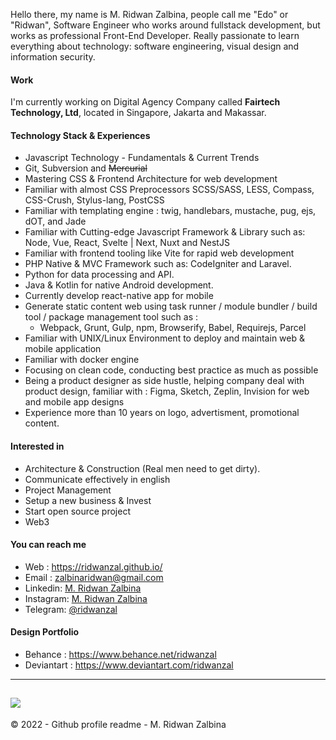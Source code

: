 Hello there, my name is M. Ridwan Zalbina, people call me "Edo" or "Ridwan", Software Engineer who works around fullstack development, but works as professional Front-End Developer. Really passionate to learn everything about technology: software engineering, visual design and information security.

#### Work

I'm currently working on Digital Agency Company called **Fairtech Technology, Ltd**, located in Singapore, Jakarta and Makassar.

#### Technology Stack  & Experiences 

- Javascript Technology  - Fundamentals & Current Trends
- Git, Subversion and ~~Mercurial~~
- Mastering CSS & Frontend Architecture for web development
- Familiar with almost CSS Preprocessors SCSS/SASS, LESS, Compass, CSS-Crush, Stylus-lang, PostCSS
- Familiar with templating engine : twig, handlebars, mustache, pug, ejs, dOT, and Jade
- Familiar with Cutting-edge Javascript Framework & Library such as: Node, Vue, React, Svelte | Next, Nuxt and NestJS
- Familiar with frontend tooling like Vite for rapid web development
- PHP Native & MVC Framework such as: CodeIgniter and Laravel.
- Python for data processing and API.
- Java & Kotlin for native Android development.
- Currently develop react-native app for mobile
- Generate static content web using task runner / module bundler / build tool / package management tool such as :
  - Webpack, Grunt, Gulp, npm, Browserify, Babel, Requirejs, Parcel
- Familiar with UNIX/Linux Environment to deploy and maintain web & mobile application
- Familiar with docker engine
- Focusing on clean code, conducting best practice as much as possible
- Being a product designer as side hustle, helping company deal with product design, familiar with : Figma, Sketch, Zeplin, Invision for web and mobile app designs
- Experience more than 10 years on logo, advertisment, promotional content. 

#### Interested in

- Architecture & Construction (Real men need to get dirty). 
- Communicate effectively in english
- Project Management
- Setup a new business & Invest
- Start open source project
- Web3

#### You can reach me

- Web : https://ridwanzal.github.io/
- Email :  [zalbinaridwan@gmail.com](mailto:zalbinaridwan@gmail.com)
- Linkedin: [M. Ridwan Zalbina](https://www.linkedin.com/in/mridwanzalbina/)
- Instagram: [M. Ridwan Zalbina](https://www.instagram.com/ridwanzal/)
- Telegram: [@ridwanzal](https://t.me/ridwanzal)

#### Design Portfolio
- Behance : https://www.behance.net/ridwanzal
- Deviantart : https://www.deviantart.com/ridwanzal

------
![](https://komarev.com/ghpvc/?username=ridwanzal&color=blueviolet)
------

&copy; 2022 - Github profile readme - M. Ridwan Zalbina
